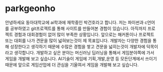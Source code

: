 # parkgeonho
안녕하세요 동아대학교에 ai학과에 재학중인 박건호라고 합니다. 
저는 파이썬과 c언어를 공부하였고 git프로젝트를 통해 사이트를 만들어본 경험이 있습니다. 
아직까지 프로젝트 경험과 대회경험이 없어 많이 부족한 상황입니다. 
앞으로는 해커톤이나 프로젝트 또는 대회를 나가 견문을 많이 넓혀보는것이 제 목표입니다. 
개발자는 다양한 경험을 통해 성장한다고 생각하기 때문에 수많은 경험을 쌓고 견문을 넓히는것이 개발자에 덕목이라고 생각합니다. 
개발하고 싶은 분야는 머신러닝 딥러닝을 통해서 게임분야쪽에 가서 게임을 개발해 보고 싶습니다. 
AI기술이 게임에 기획,개발,운영 등 모든단계에서 쓰이기 때문에 앞으로 게임산업에 더 관심을 기울여서 게임을 개발해 보고 싶습니다. 
